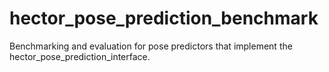# hector_pose_prediction_benchmark
Benchmarking and evaluation for pose predictors that implement the hector_pose_prediction_interface.
